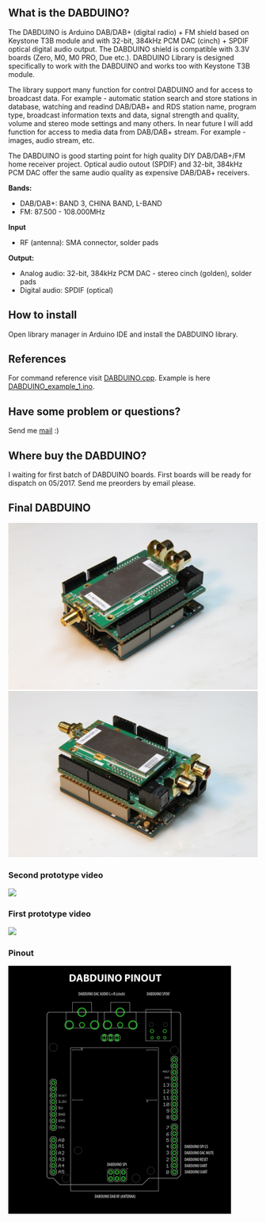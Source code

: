 ## What is the DABDUINO?
The DABDUINO is Arduino DAB/DAB+ (digital radio) + FM shield based on Keystone T3B module and with 32-bit, 384kHz PCM DAC (cinch) + SPDIF optical digital audio output. The DABDUINO shield is compatible with 3.3V boards (Zero, M0, M0 PRO, Due etc.). DABDUINO Library is designed specifically to work with the DABDUINO and works too with Keystone T3B module.

The library support many function for control DABDUINO and for access to broadcast data. For example - automatic station search and store stations in database, watching and readind DAB/DAB+ and RDS station name, program type, broadcast information texts and data, signal strength and quality, volume and stereo mode settings and many others. In near future I will add function for access to media data from DAB/DAB+ stream. For example - images, audio stream, etc. 

The DABDUINO is good starting point for high quality DIY DAB/DAB+/FM home receiver project. Optical audio outout (SPDIF) and 32-bit, 384kHz PCM DAC offer the same audio quality as expensive DAB/DAB+ receivers.

**Bands:**
* DAB/DAB+: BAND 3, CHINA BAND, L-BAND
* FM: 87.500 - 108.000MHz

**Input**
* RF (antenna): SMA connector, solder pads

**Output:**
* Analog audio: 32-bit, 384kHz PCM DAC - stereo cinch (golden), solder pads
* Digital audio: SPDIF (optical)

## How to install
Open library manager in Arduino IDE and install the DABDUINO library.

## References
For command reference visit [DABDUINO.cpp](https://github.com/turbyho/DABDUINO/blob/master/src/DABDUINO.cpp). 
Example is here [DABDUINO_example_1.ino](https://github.com/turbyho/DABDUINO/blob/master/examples/Dabduino_example_1/DABDUINO_example_1.ino).

## Have some problem or questions?
Send me [mail](mailto:turbyho@gmail.com) :)

## Where buy the DABDUINO?
I waiting for first batch of DABDUINO boards. First boards will be ready for dispatch on 05/2017. Send me preorders by email please.

## Final DABDUINO
<img src="doc/dabduino_01.jpg">
<img src="doc/dabduino_02.jpg">

### Second prototype video
[<img src="https://img.youtube.com/vi/LBgsKTtB7Bs/0.jpg">](https://www.youtube.com/watch?v=LBgsKTtB7Bs)

### First prototype video
[<img src="https://img.youtube.com/vi/Ivv96sOVvz4/0.jpg">](https://www.youtube.com/watch?v=Ivv96sOVvz4)

### Pinout
![DABDUINO PINOUT](doc/dabduino_pinout.png)
